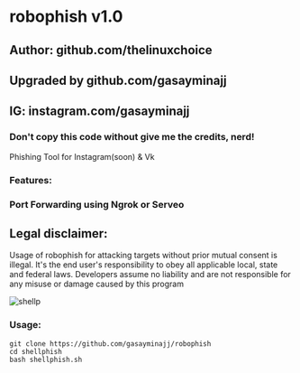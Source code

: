 # robophish v1.0
## Author: github.com/thelinuxchoice
## Upgraded by github.com/gasayminajj
## IG: instagram.com/gasayminajj
### Don't copy this code without give me the credits, nerd! 

Phishing Tool for Instagram(soon) & Vk

### Features:
### Port Forwarding using Ngrok or Serveo

## Legal disclaimer:

Usage of robophish for attacking targets without prior mutual consent is illegal. It's the end user's responsibility to obey all applicable local, state and federal laws. Developers assume no liability and are not responsible for any misuse or damage caused by this program 

![shellp](https://hkar.ru/10JaM)

### Usage:
```
git clone https://github.com/gasayminajj/robophish
cd shellphish
bash shellphish.sh
```
